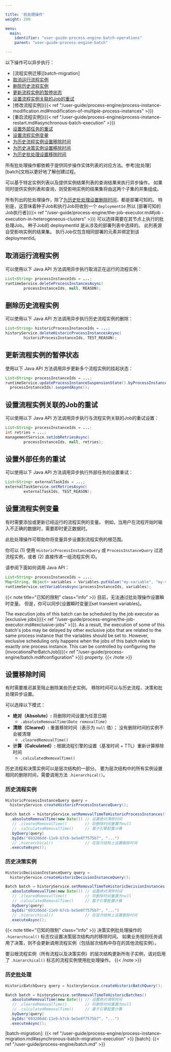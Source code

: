 ```yaml
---

title: '批处理操作'
weight: 280

menu:
  main:
    identifier: "user-guide-process-engine-batch-operations"
    parent: "user-guide-process-engine-batch"

---
```


以下操作可以异步执行：

- [流程实例迁移][batch-migration]
- [取消运行流程实例](#取消运行流程实例)
- [删除历史流程实例](#删除历史流程实例)
- [更新流程实例的暂停状态](#更新流程实例的暂停状态)
- [设置流程实例关联的Job的重试](#设置流程实例关联的Job的重试)
- [修改流程实例]({{< ref "/user-guide/process-engine/process-instance-modification.md#modification-of-multiple-process-instances" >}})
- [重启流程实例]({{< ref "/user-guide/process-engine/process-instance-restart.md#asynchronous-batch-execution" >}})
- [设置外部任务的重试](#设置外部任务的重试)
- [设置流程实例变量](#设置流程实例变量)
- [为历史流程实例设置移除时间](#历史流程实例)
- [为历史决策实例设置移除时间](#历史决策实例)
- [为历史批处理设置移除时间](#历史批处理)

所有批处理操作都依赖于提供同步操作实体列表的对应方法。参考[批处理][batch]文档以更好地了解创建过程。

可以基于特定实例列表以及提供实例结果列表的查询结果来执行异步操作。 如果同时提供实例列表和查询，则受影响实例的结果集将由这两个子集的并集组成。

所有列出的批处理操作，除了[为历史批处理设置删除时间](#historic-batches)，都是部署可知的。
特别是，这意味着种子Job和执行Job将收到一个 `deploymentId` 所以 [部署可知的Job执行者]({{< ref "/user-guide/process-engine/the-job-executor.md#job -execution-in-heterogeneous-clusters" >}}) 可以选择需要在其节点上执行的批处理Job。 种子Job的 deploymentId 是从涉及的部署列表中选择的。 此列表源自受影响实例的结果集。 执行Job仅包含相同部署的元素并绑定到该 deploymentId。

## 取消运行流程实例

可以使用以下 Java API 方法调用异步执行取消正在运行的流程实例：

```java
List<String> processInstanceIds = ...;
runtimeService.deleteProcessInstancesAsync(
        processInstanceIds, null, REASON);
```


## 删除历史流程实例

可以使用以下 Java API 方法调用异步执行历史流程实例的删除：

```java
List<String> historicProcessInstanceIds = ...;
historyService.deleteHistoricProcessInstancesAsync(
        historicProcessInstanceIds, TEST_REASON);
```

## 更新流程实例的暂停状态

使用以下 Java API 方法调用异步更新多个流程实例的挂起状态：

```java
List<String> processInstanceIds = ...;
runtimeService.updateProcessInstanceSuspensionState().byProcessInstanceIds(
  processInstanceIds).suspendAsync();
```

## 设置流程实例关联的Job的重试

可以使用以下 Java API 方法调用异步执行与流程实例关联的Job的重试设置：

```java
List<String> processInstanceIds = ...;
int retries = ...;
managementService.setJobRetriesAsync(
        processInstanceIds, null, retries);
```

## 设置外部任务的重试

可以使用以下 Java API 方法调用异步执行外部任务的设置重试：

```java
List<String> externalTaskIds = ...;
externalTaskService.setRetriesAsync(
        externalTaskIds, TEST_REASON);
```

## 设置流程实例变量

有时需要添加或更新已经运行的流程实例的变量。
例如，当用户在流程开始时输入不正确的数据时，需要即时更正数据时。

此批处理操作可帮助你将变量异步设置到流程实例的根范围。

你可以 (1) 使用 `HistoricProcessInstanceQuery` 或 `ProcessInstanceQuery` 过滤流程实例，或者 (2) 直接传递一组流程实例 ID。

请参阅下面如何调用 Java API：

```java
List<String> processInstanceIds = ...;
Map<String, Object> variables = Variables.putValue("my-variable", "my-value");
runtimeService.setVariablesAsync(processInstanceIds, variables);
```

{{< note title="已知的限制" class="info" >}}
目前，无法通过批处理操作设置瞬时变量。 但是，你可以同步[设置瞬时变量][set transient variables]。

The execution jobs of this batch can be scheduled by the job executor as [exclusive jobs]({{< ref "/user-guide/process-engine/the-job-executor.md#exclusive-jobs" >}}).
As a result, the execution of some of this batch's jobs may be delayed by other exclusive jobs that are related to the same process instance that the variables should be set to.
However, exclusive scheduling only happens when the jobs of this batch relate to exactly one process instance. 
This can be controlled by configuring the [invocationsPerBatchJob]({{< ref "/user-guide/process-engine/batch.md#configuration" >}}) property.
{{< /note >}}

## 设置移除时间

有时需要推迟甚至阻止删除某些历史实例。
移除时间可以与历史流程、决策和批处理异步设置。

可以选择以下模式：

* **绝对（Absolute）:** 将删除时间设置为任意日期
  * `.absoluteRemovalTime(Date removalTime)`
* **清除（Cleared）:** 重置移除时间（表示为 `null` 值）； 没有删除时间的实例不会被清理
  * `.clearedRemovalTime()`
* **计算（Calculated）:** 根据流程引擎的设置（基准时间 + TTL）重新计算移除时间
  * `.calculatedRemovalTime()`

历史流程和决策实例可以是层次结构的一部分。 要为层次结构中的所有实例设置相同的删除时间，需要调用方法 `.hierarchical()`。

### 历史流程实例

```java
HistoricProcessInstanceQuery query = 
  historyService.createHistoricProcessInstanceQuery();

Batch batch = historyService.setRemovalTimeToHistoricProcessInstances()
  .absoluteRemovalTime(new Date()) // 设置绝对清除时间
   // .clearedRemovalTime()        // 将删除时间重置为null
   // .calculatedRemovalTime()     // 基于引擎配置计算
  .byQuery(query)
  .byIds("693206dd-11e9-b7cb-be5e0f7575b7", "...")
   // .hierarchical()              // 在层次结构上设置删除时间
  .executeAsync();
```

### 历史决策实例

```java
HistoricDecisionInstanceQuery query = 
  historyService.createHistoricDecisionInstanceQuery();

Batch batch = historyService.setRemovalTimeToHistoricDecisionInstances()
  .absoluteRemovalTime(new Date()) // 设置绝对清除时间
   // .clearedRemovalTime()        // 将删除时间重置为null
   // .calculatedRemovalTime()     // 基于引擎配置计算
  .byQuery(query)
  .byIds("693206dd-11e9-b7cb-be5e0f7575b7", "...")
   // .hierarchical()              // 在层次结构上设置删除时间
  .executeAsync();
```

{{< note title="已知的限制" class="info" >}}
决策实例批处理操作的 `.hierarchical()` 标志仅设置决策层次结构内的移除时间。 如果业务规则任务调用了决策，则不会更新调用流程实例（包括层次结构中存在的其他流程实例）。

要沿根流程实例（所有流程以及决策实例）的层次结构更新所有子实例，请对启用了 `.hierarchical()` 标志的流程实例使用批处理操作。
{{< /note >}}

### 历史批处理

```java
HistoricBatchQuery query = historyService.createHistoricBatchQuery();

Batch batch = historyService.setRemovalTimeToHistoricBatches()
  .absoluteRemovalTime(new Date()) // 设置绝对清除时间
   // .clearedRemovalTime()        // 将删除时间重置为null
   // .calculatedRemovalTime()     // 基于引擎配置计算
  .byQuery(query)
  .byIds("693206dd-11e9-b7cb-be5e0f7575b7", "...")
  .executeAsync();
```

[batch-migration]: {{< ref "/user-guide/process-engine/process-instance-migration.md#asynchronous-batch-migration-execution" >}}
[batch]: {{< ref "/user-guide/process-engine/batch.md" >}}
